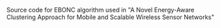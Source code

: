 Source code for EBONC algorithm used in "A Novel Energy-Aware Clustering Approach for Mobile and Scalable Wireless Sensor Networks"
